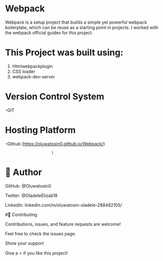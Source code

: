 # Webpack

Webpack is a setup project that builds a simple yet powerful webpack boilerplate, which can be reuse as a starting point in projects. I worked with the webpack official guides for this project.

# This Project was built using:
1) Htmlwebpackplugin
2) CSS loader
3) webpack-dev-server 


# Version Control System
-GIT

# Hosting Platform
-Github (https://oluwatosin0.github.io/Webpack/)

                         )

# 👤 Author

GitHub: @Oluwatosin0

Twitter: @OladeleElizab18

LinkedIn: linkedin.com/in/oluwatosin-oladele-288482105/

#🤝 Contributing

Contributions, issues, and feature requests are welcome!

Feel free to check the issues page.

Show your support

Give a ⭐️ if you like this project!
